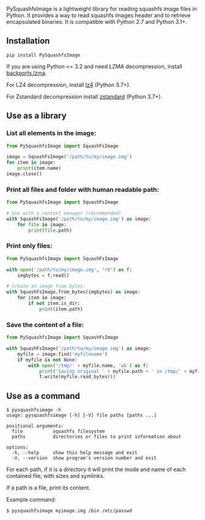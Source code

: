 PySquashfsImage is a lightweight library for reading squashfs image files in Python.
It provides a way to read squashfs images header and to retrieve encapsulated binaries.
It is compatible with Python 2.7 and Python 3.1+.

## Installation

```
pip install PySquashfsImage
```

If you are using Python <= 3.2 and need LZMA decompression, install
[backports.lzma](https://pypi.org/project/backports.lzma/).

For LZ4 decompression, install [lz4](https://pypi.org/project/lz4/) (Python 3.7+).

For Zstandard decompression install [zstandard](https://pypi.org/project/zstandard/) (Python 3.7+).

## Use as a library

### List all elements in the image:
```python
from PySquashfsImage import SquashFsImage

image = SquashFsImage('/path/to/my/image.img')
for item in image:
    print(item.name)
image.close()
```

### Print all files and folder with human readable path:
```python
from PySquashfsImage import SquashFsImage

# Use with a context manager (recommended).
with SquashFsImage('/path/to/my/image.img') as image:
    for file in image:
        print(file.path)
```

### Print only files:
```python
from PySquashfsImage import SquashFsImage

with open('/path/to/my/image.img', "rb") as f:
    imgbytes = f.read()

# Create an image from bytes.
with SquashFsImage.from_bytes(imgbytes) as image:
    for item in image:
        if not item.is_dir:
            print(item.path)
```

### Save the content of a file:
```python
from PySquashfsImage import SquashFsImage

with SquashFsImage('/path/to/my/image.img') as image:
    myfile = image.find('myfilename')
    if myfile is not None:
        with open('/tmp/' + myfile.name, 'wb') as f:
            print('Saving original ' + myfile.path + ' in /tmp/' + myfile.name)
            f.write(myfile.read_bytes())
```

## Use as a command

```
$ pysquashfsimage -h
usage: pysquashfsimage [-h] [-V] file paths [paths ...]

positional arguments:
  file           squashfs filesystem
  paths          directories or files to print information about

options:
  -h, --help     show this help message and exit
  -V, --version  show program's version number and exit
```

For each path, if it is a directory it will print the mode and name of each
contained file, with sizes and symlinks.

If a path is a file, print its content.

Example command:
```
$ pysquashfsimage myimage.img /bin /etc/passwd
```